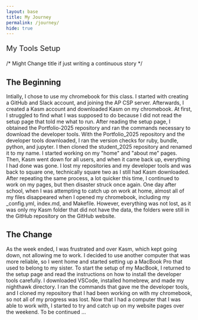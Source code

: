 ```yaml
---
layout: base
title: My Journey
permalink: /journey/
hide: true
---
```


<p style="font-size: 20px;">My Tools Setup</p> /* Might Change title if just writing a continuous story */

## The Beginning 

Intially, I chose to use my chromebook for this class. I started with creating a GitHub and Slack account, and joining the AP CSP server. Afterwards, I created a Kasm account and downloaded Kasm on my chromebook. At first, I struggled to find what I was supposed to do because I did not read the setup page that told me what to run. After reading the setup page, I obtained the Portfolio-2025 repository and ran the commands necessary to download the developer tools. With the Portfolio_2025 repository and the developer tools downloaded, I ran the version checks for ruby, bundle, python, and jupyter. I then cloned the student_2025 repository and renamed it to my name. I started working on my "home" and "about me" pages. Then, Kasm went down for all users, and when it came back up, everything I had done was gone. I lost my repositories and my developer tools and was back to square one, technically square two as I still had Kasm downloaded. After repeating the same process, a lot quicker this time, I continued to work on my pages, but then disaster struck once again. One day after school, when I was attempting to catch up on work at home, almost all of my files disappeared when I opened my chromebook, including my _config.yml, index.md, and Makefile. However, everything was not lost, as it was only my Kasm folder that did not have the data, the folders were still in the GitHub repository on the GitHub website.

## The Change

As the week ended, I was frustrated and over Kasm, which kept going down, not allowing me to work. I decided to use another computer that was more reliable, so I went home and started setting up a MacBook Pro that used to belong to my sister. To start the setup of my MacBook, I returned to the setup page and read the instructions on how to install the developer tools carefully. I downloaded VSCode, installed homebrew, and made my nighthawk directory. I ran the commands that gave me the developer tools, and I cloned my repository that I had been working on with my chromebook, so not all of my progress was lost. Now that I had a computer that I was able to work with, I started to try and catch up on my website pages over the weekend. To be continued ...